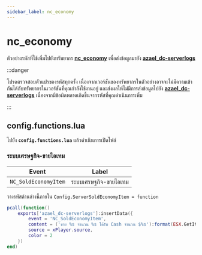 ```yaml
---
sidebar_label: nc_economy
---
```


# nc_economy

ตัวอย่างรหัสที่ใช้เพิ่มไปยังทรัพยากร **[nc_economy](https://fivem.nc-developer.com/product/61e3cc7f8b98e)** เพื่อส่งข้อมูลมายัง **[azael_dc-serverlogs](../../)**

:::danger

โปรดตรวจสอบตัวแปรของรหัสทุกครั้ง เนื่องจากเวอร์ชันของทรัพยากรในตัวอย่างอาจจะไม่มีความเข้ากันได้กับทรัพยากรในเวอร์ชันที่คุณกำลังใช้งานอยู่ และส่งผลให้ไม่มีการส่งข้อมูลไปยัง **[azael_dc-serverlogs](../../)** เนื่องจากมีข้อผิดพลาดเกิดขึ้นจากรหัสที่คุณดำเนินการเพิ่ม

:::

## config.functions.lua

ไปยัง **`config.functions.lua`** แล้วดำเนินการเปิดไฟล์

### ระบบเศรษฐกิจ-ขายไอเทม

| Event                                  | Label
|----------------------------------------|----------------------------------------
| `NC_SoldEconomyItem`                 	 | ระบบเศรษฐกิจ-ขายไอเทม

วางรหัสด้านล่างนี้ภายใน `Config.ServerSoldEconomyItem = function`

```lua
pcall(function()
	exports['azael_dc-serverlogs']:insertData({
		event = 'NC_SoldEconomyItem',
		content = ('ขาย %s จำนวน %s ได้รับ Cash จำนวน $%s'):format(ESX.GetItemLabel(itemName), itemCount, ESX.Math.GroupDigits(totalPrice)),
		source = xPlayer.source,
		color = 2
	})
end)
```
